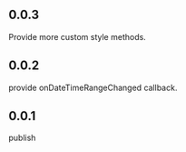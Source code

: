 ## 0.0.3

Provide more custom style methods.

## 0.0.2

provide onDateTimeRangeChanged callback.

## 0.0.1

publish